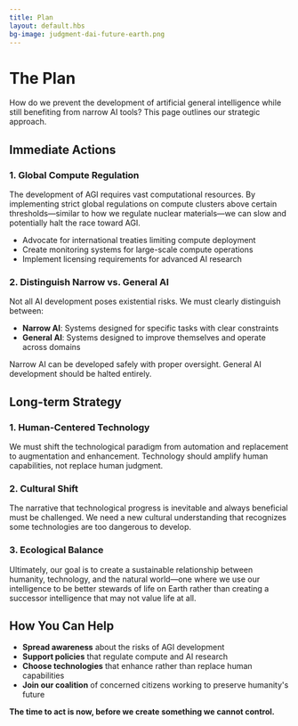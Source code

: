 ```yaml
---
title: Plan
layout: default.hbs
bg-image: judgment-dai-future-earth.png
---
```


# The Plan

How do we prevent the development of artificial general intelligence while still benefiting from narrow AI tools? This page outlines our strategic approach.

## Immediate Actions

### 1. Global Compute Regulation

The development of AGI requires vast computational resources. By implementing strict global regulations on compute clusters above certain thresholds—similar to how we regulate nuclear materials—we can slow and potentially halt the race toward AGI.

- Advocate for international treaties limiting compute deployment
- Create monitoring systems for large-scale compute operations
- Implement licensing requirements for advanced AI research

### 2. Distinguish Narrow vs. General AI

Not all AI development poses existential risks. We must clearly distinguish between:

- **Narrow AI**: Systems designed for specific tasks with clear constraints
- **General AI**: Systems designed to improve themselves and operate across domains

Narrow AI can be developed safely with proper oversight. General AI development should be halted entirely.

## Long-term Strategy

### 1. Human-Centered Technology

We must shift the technological paradigm from automation and replacement to augmentation and enhancement. Technology should amplify human capabilities, not replace human judgment.

### 2. Cultural Shift

The narrative that technological progress is inevitable and always beneficial must be challenged. We need a new cultural understanding that recognizes some technologies are too dangerous to develop.

### 3. Ecological Balance

Ultimately, our goal is to create a sustainable relationship between humanity, technology, and the natural world—one where we use our intelligence to be better stewards of life on Earth rather than creating a successor intelligence that may not value life at all.

## How You Can Help

- **Spread awareness** about the risks of AGI development
- **Support policies** that regulate compute and AI research
- **Choose technologies** that enhance rather than replace human capabilities
- **Join our coalition** of concerned citizens working to preserve humanity's future

**The time to act is now, before we create something we cannot control.**
